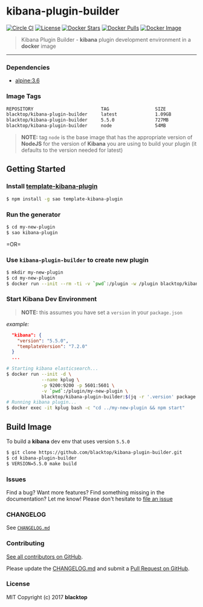 kibana-plugin-builder
=====================

[![Circle CI](https://circleci.com/gh/blacktop/kibana-plugin-builder.png?style=shield)](https://circleci.com/gh/blacktop/kibana-plugin-builder) [![License](http://img.shields.io/:license-mit-blue.svg)](http://doge.mit-license.org) [![Docker Stars](https://img.shields.io/docker/stars/blacktop/kibana-plugin-builder.svg)](https://store.docker.com/community/images/blacktop/kibana-plugin-builder) [![Docker Pulls](https://img.shields.io/docker/pulls/blacktop/kibana-plugin-builder.svg)](https://store.docker.com/community/images/blacktop/kibana-plugin-builder) [![Docker Image](https://img.shields.io/badge/docker%20image-1.09GB-blue.svg)](https://store.docker.com/community/images/blacktop/kibana-plugin-builder)

> Kibana Plugin Builder - **kibana** plugin development environment in a **docker** image

---

### Dependencies

-	[alpine:3.6](https://hub.docker.com/_/alpine/)

### Image Tags

```bash
REPOSITORY                         TAG                 SIZE
blacktop/kibana-plugin-builder     latest              1.09GB
blacktop/kibana-plugin-builder     5.5.0               727MB
blacktop/kibana-plugin-builder     node                54MB
```

> **NOTE:** tag `node` is the base image that has the appropriate version of **NodeJS** for the version of **Kibana** you are using to build your plugin (it defaults to the version needed for latest)

Getting Started
---------------

### Install [template-kibana-plugin](https://github.com/elastic/template-kibana-plugin/)

```bash
$ npm install -g sao template-kibana-plugin
```

### Run the generator

```bash
$ cd my-new-plugin
$ sao kibana-plugin
```

=OR=

### Use `kibana-plugin-builder` to create new plugin  

```bash
$ mkdir my-new-plugin
$ cd my-new-plugin
$ docker run --init --rm -ti -v `pwd`:/plugin -w /plugin blacktop/kibana-plugin-builder new-plugin
```

### Start Kibana Dev Environment

> **NOTE:** this assumes you have set a `version` in your `package.json`

*example:*

```json
  "kibana": {
    "version": "5.5.0",
    "templateVersion": "7.2.0"
  }
  ...
```

```bash
# Starting kibana elasticsearch...
$ docker run --init -d \
             --name kplug \
             -p 9200:9200 -p 5601:5601 \
             -v `pwd`:/plugin/my-new-plugin \
             blacktop/kibana-plugin-builder:$(jq -r '.version' package.json) elasticsearch
# Running kibana plugin...
$ docker exec -it kplug bash -c "cd ../my-new-plugin && npm start"
```

Build Image
-----------

To build a **kibana** dev env that uses version `5.5.0`

```bash
$ git clone https://github.com/blacktop/kibana-plugin-builder.git
$ cd kibana-plugin-builder
$ VERSION=5.5.0 make build
```

### Issues

Find a bug? Want more features? Find something missing in the documentation? Let me know! Please don't hesitate to [file an issue](https://github.com/blacktop/kibana-plugin-builder/issues/new)

### CHANGELOG

See [`CHANGELOG.md`](https://github.com/blacktop/kibana-plugin-builder/blob/master/CHANGELOG.md)

### Contributing

[See all contributors on GitHub](https://github.com/blacktop/kibana-plugin-builder/graphs/contributors).

Please update the [CHANGELOG.md](https://github.com/blacktop/kibana-plugin-builder/blob/master/CHANGELOG.md) and submit a [Pull Request on GitHub](https://help.github.com/articles/using-pull-requests/).

### License

MIT Copyright (c) 2017 **blacktop**

